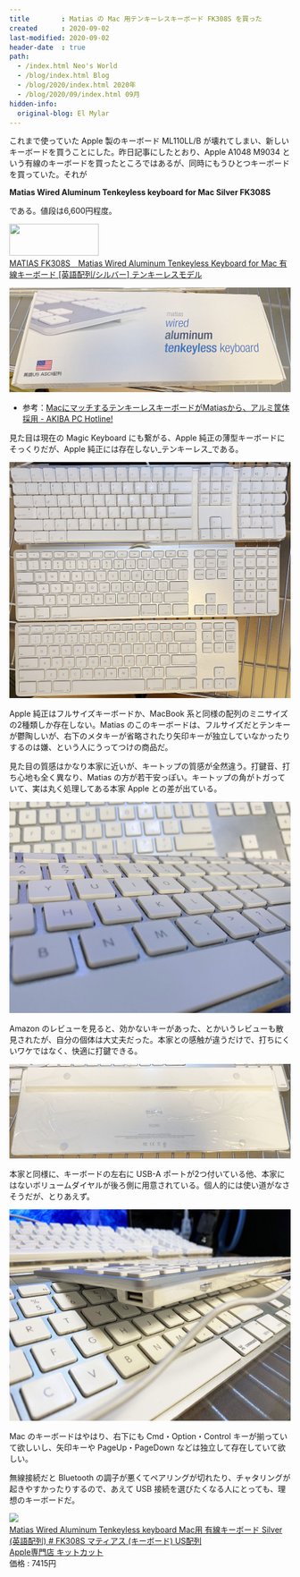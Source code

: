 ```yaml
---
title        : Matias の Mac 用テンキーレスキーボード FK308S を買った
created      : 2020-09-02
last-modified: 2020-09-02
header-date  : true
path:
  - /index.html Neo's World
  - /blog/index.html Blog
  - /blog/2020/index.html 2020年
  - /blog/2020/09/index.html 09月
hidden-info:
  original-blog: El Mylar
---
```


これまで使っていた Apple 製のキーボード ML110LL/B が壊れてしまい、新しいキーボードを買うことにした。昨日記事にしたとおり、Apple A1048 M9034 という有線のキーボードを買ったところではあるが、同時にもうひとつキーボードを買っていた。それが

__Matias Wired Aluminum Tenkeyless keyboard for Mac Silver FK308S__

である。値段は6,600円程度。

<div class="ad-amazon">
  <div class="ad-amazon-image">
    <a href="https://www.amazon.co.jp/dp/B07NQ1PBDN?tag=neos21-22&amp;linkCode=osi&amp;th=1&amp;psc=1">
      <img src="https://m.media-amazon.com/images/I/31oG8iyyxsL._SL160_.jpg" width="160" height="57">
    </a>
  </div>
  <div class="ad-amazon-info">
    <div class="ad-amazon-title">
      <a href="https://www.amazon.co.jp/dp/B07NQ1PBDN?tag=neos21-22&amp;linkCode=osi&amp;th=1&amp;psc=1">MATIAS FK308S　Matias Wired Aluminum Tenkeyless Keyboard for Mac 有線キーボード [英語配列/シルバー] テンキーレスモデル</a>
    </div>
  </div>
</div>

![買ったヤツ](./02-01-01.jpg)

- 参考：[MacにマッチするテンキーレスキーボードがMatiasから、アルミ筐体採用 - AKIBA PC Hotline!](https://akiba-pc.watch.impress.co.jp/docs/news/news/1172634.html)

見た目は現在の Magic Keyboard にも繋がる、Apple 純正の薄型キーボードにそっくりだが、Apple 純正には存在しない_テンキーレス_である。

![下が Matias](./02-01-02.jpg)

Apple 純正はフルサイズキーボードか、MacBook 系と同様の配列のミニサイズの2種類しか存在しない。Matias のこのキーボードは、フルサイズだとテンキーが鬱陶しいが、右下のメタキーが省略されたり矢印キーが独立していなかったりするのは嫌、という人にうってつけの商品だ。

見た目の質感はかなり本家に近いが、キートップの質感が全然違う。打鍵音、打ち心地も全く異なり、Matias の方が若干安っぽい。キートップの角がトガっていて、実は丸く処理してある本家 Apple との差が出ている。

![キーの見た目は本家に似ているが、打鍵感が全然違う](./02-01-05.jpg)

Amazon のレビューを見ると、効かないキーがあった、とかいうレビューも散見されたが、自分の個体は大丈夫だった。本家との感触が違うだけで、打ちにくいワケではなく、快適に打鍵できる。

![裏面](./02-01-03.jpg)

本家と同様に、キーボードの左右に USB-A ポートが2つ付いている他、本家にはないボリュームダイヤルが後ろ側に用意されている。個人的には使い道がなさそうだが、とりあえず。

![左右に USB ぽーっと](./02-01-04.jpg)

Mac のキーボードはやはり、右下にも Cmd・Option・Control キーが揃っていて欲しいし、矢印キーや PageUp・PageDown などは独立して存在していて欲しい。

無線接続だと Bluetooth の調子が悪くてペアリングが切れたり、チャタリングが起きやすかったりするので、あえて USB 接続を選びたくなる人にとっても、理想のキーボードだ。

<div class="ad-rakuten">
  <div class="ad-rakuten-image">
    <a href="https://hb.afl.rakuten.co.jp/hgc/g00puug2.waxyc5cd.g00puug2.waxydac4/?pc=https%3A%2F%2Fitem.rakuten.co.jp%2Fkitcut%2F469584%2F&amp;m=http%3A%2F%2Fm.rakuten.co.jp%2Fkitcut%2Fi%2F10094788%2F">
      <img src="https://thumbnail.image.rakuten.co.jp/@0_mall/kitcut/cabinet/item/112/p-327481.jpg?_ex=128x128">
    </a>
  </div>
  <div class="ad-rakuten-info">
    <div class="ad-rakuten-title">
      <a href="https://hb.afl.rakuten.co.jp/hgc/g00puug2.waxyc5cd.g00puug2.waxydac4/?pc=https%3A%2F%2Fitem.rakuten.co.jp%2Fkitcut%2F469584%2F&amp;m=http%3A%2F%2Fm.rakuten.co.jp%2Fkitcut%2Fi%2F10094788%2F">Matias Wired Aluminum Tenkeyless keyboard Mac用 有線キーボード Silver (英語配列) # FK308S マティアス (キーボード) US配列</a>
    </div>
    <div class="ad-rakuten-shop">
      <a href="https://hb.afl.rakuten.co.jp/hgc/g00puug2.waxyc5cd.g00puug2.waxydac4/?pc=https%3A%2F%2Fwww.rakuten.co.jp%2Fkitcut%2F&amp;m=http%3A%2F%2Fm.rakuten.co.jp%2Fkitcut%2F">Apple専門店 キットカット</a>
    </div>
    <div class="ad-rakuten-price">価格 : 7415円</div>
  </div>
</div>
